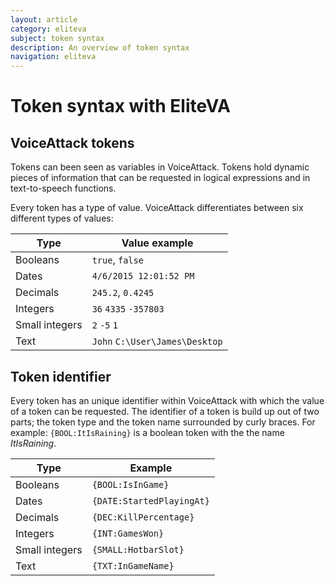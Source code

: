 ```yaml
---
layout: article
category: eliteva
subject: token syntax
description: An overview of token syntax
navigation: eliteva
---
```


# Token syntax with EliteVA

## VoiceAttack tokens

Tokens can been seen as variables in VoiceAttack. Tokens hold dynamic pieces of information that can be requested in logical expressions and in text-to-speech functions.

Every token has a type of value. VoiceAttack differentiates between six different types of values:

| Type | Value example |
| ---- | ------------- |
| Booleans | `true`, `false` |
| Dates | `4/6/2015 12:01:52 PM` |
| Decimals | `245.2`, `0.4245` |
| Integers | `36` `4335` `-357803` |
| Small integers | `2` `-5` `1` |
| Text | `John` `C:\User\James\Desktop` |

## Token identifier

Every token has an unique identifier within VoiceAttack with which the value of a token can be requested. The identifier of a token is build up out of two parts; the token type and the token name surrounded by curly braces. For example: `{BOOL:ItIsRaining}` is a boolean token with the the name *ItIsRaining*.

| Type | Example |
| ---- | ------ |
| Booleans | `{BOOL:IsInGame}` |
| Dates | `{DATE:StartedPlayingAt}` |
| Decimals | `{DEC:KillPercentage}` |
| Integers | `{INT:GamesWon}` |
| Small integers | `{SMALL:HotbarSlot}` |
| Text | `{TXT:InGameName}` |